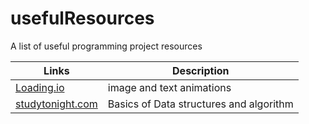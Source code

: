 # usefulResources

A list of useful programming project resources

| Links                                                             | Description                             |
| ----------------------------------------------------------------- | --------------------------------------- |
| [Loading.io](https://loading.io/)                                 | image and text animations               |
| [studytonight.com](https://www.studytonight.com/data-structures/) | Basics of Data structures and algorithm |
